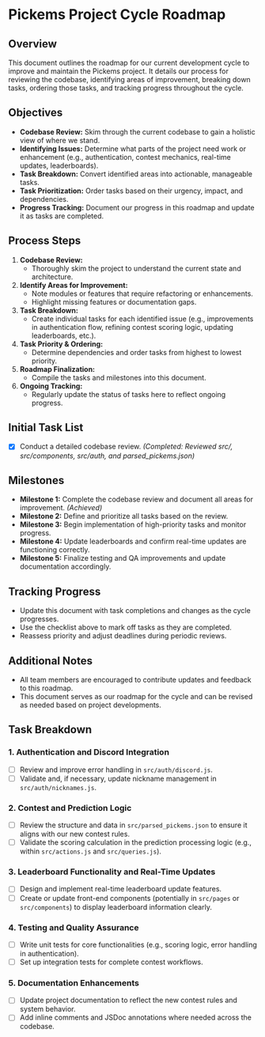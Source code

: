 # Pickems Project Cycle Roadmap

## Overview
This document outlines the roadmap for our current development cycle to improve and maintain the Pickems project. It details our process for reviewing the codebase, identifying areas of improvement, breaking down tasks, ordering those tasks, and tracking progress throughout the cycle.

## Objectives
- **Codebase Review:** Skim through the current codebase to gain a holistic view of where we stand.
- **Identifying Issues:** Determine what parts of the project need work or enhancement (e.g., authentication, contest mechanics, real-time updates, leaderboards).
- **Task Breakdown:** Convert identified areas into actionable, manageable tasks.
- **Task Prioritization:** Order tasks based on their urgency, impact, and dependencies.
- **Progress Tracking:** Document our progress in this roadmap and update it as tasks are completed.

## Process Steps
1. **Codebase Review:**
   - Thoroughly skim the project to understand the current state and architecture.
2. **Identify Areas for Improvement:**
   - Note modules or features that require refactoring or enhancements.
   - Highlight missing features or documentation gaps.
3. **Task Breakdown:**
   - Create individual tasks for each identified issue (e.g., improvements in authentication flow, refining contest scoring logic, updating leaderboards, etc.).
4. **Task Priority & Ordering:**
   - Determine dependencies and order tasks from highest to lowest priority.
5. **Roadmap Finalization:**
   - Compile the tasks and milestones into this document.
6. **Ongoing Tracking:**
   - Regularly update the status of tasks here to reflect ongoing progress.

## Initial Task List
- [x] Conduct a detailed codebase review. *(Completed: Reviewed src/, src/components, src/auth, and parsed_pickems.json)*
## Milestones
- **Milestone 1:** Complete the codebase review and document all areas for improvement. *(Achieved)*
- **Milestone 2:** Define and prioritize all tasks based on the review.
- **Milestone 3:** Begin implementation of high-priority tasks and monitor progress.
- **Milestone 4:** Update leaderboards and confirm real-time updates are functioning correctly.
- **Milestone 5:** Finalize testing and QA improvements and update documentation accordingly.

## Tracking Progress
- Update this document with task completions and changes as the cycle progresses.
- Use the checklist above to mark off tasks as they are completed.
- Reassess priority and adjust deadlines during periodic reviews.

## Additional Notes
- All team members are encouraged to contribute updates and feedback to this roadmap.
- This document serves as our roadmap for the cycle and can be revised as needed based on project developments.

## Task Breakdown

### 1. Authentication and Discord Integration
- [ ] Review and improve error handling in `src/auth/discord.js`.
- [ ] Validate and, if necessary, update nickname management in `src/auth/nicknames.js`.

### 2. Contest and Prediction Logic
- [ ] Review the structure and data in `src/parsed_pickems.json` to ensure it aligns with our new contest rules.
- [ ] Validate the scoring calculation in the prediction processing logic (e.g., within `src/actions.js` and `src/queries.js`).

### 3. Leaderboard Functionality and Real-Time Updates
- [ ] Design and implement real-time leaderboard update features.
- [ ] Create or update front-end components (potentially in `src/pages` or `src/components`) to display leaderboard information clearly.

### 4. Testing and Quality Assurance
- [ ] Write unit tests for core functionalities (e.g., scoring logic, error handling in authentication).
- [ ] Set up integration tests for complete contest workflows.

### 5. Documentation Enhancements
- [ ] Update project documentation to reflect the new contest rules and system behavior.
- [ ] Add inline comments and JSDoc annotations where needed across the codebase. 